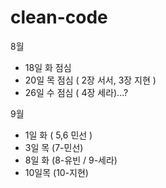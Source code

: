 # clean-code

8월
* 18일 화 점심
* 20일 목 점심 ( 2장 서서, 3장 지현 )
* 26일 수 점심 ( 4장 세라)...?

9월
* 1일 화 ( 5,6 민선 )
* 3일 목 (7-민선)
* 8일 화 (8-유빈 / 9-세라)
* 10일목 (10-지현)

